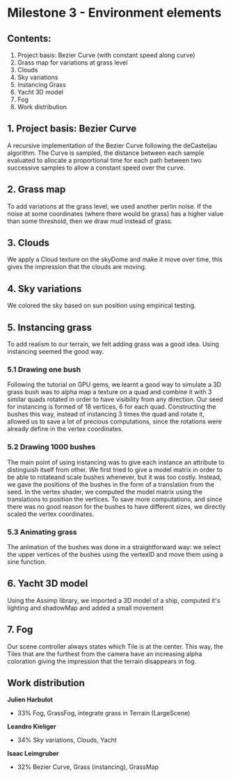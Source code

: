 # Milestone 3 - Environment elements

## Contents:

1. Project basis: Bezier Curve (with constant speed along curve)
2. Grass map for variations at grass level
3. Clouds
4. Sky variations
5. Instancing Grass
6. Yacht 3D model
7. Fog
8. Work distribution

## 1. Project basis: Bezier Curve

A recursive implementation of the Bezier Curve following the deCasteljau algorithm. The Curve is sampled, 
the distance between each sample evaluated to allocate a proportional time for each path between two successive samples to allow
a constant speed over the curve.

## 2. Grass map

To add variations at the grass level, we used another perlin noise. If the noise at some coordinates (where there would be grass)
has a higher value than some threshold, then we draw mud instead of grass. 

## 3. Clouds
We apply a Cloud texture on the skyDome and make it move over time, this gives the impression that the clouds are moving.


## 4. Sky variations
We colored the sky based on sun position using empirical testing.

## 5. Instancing grass
To add realism to our terrain, we felt adding grass was a good idea. Using instancing seemed the good way.

### 5.1 Drawing one bush
Following the tutorial on GPU gems, we learnt a good way to simulate a 3D grass bush was to alpha map a texture on a quad
and combine it with 3 similar quads rotated in order to have visibility from any direction. 
Our seed for instancing is formed of 18 vertices, 6 for each quad. Constructing the bushes this way, instead of instancing 3 times
the quad and rotate it, allowed us to save a lot of precious computations, since the rotations were already define in the 
vertex coordinates.
 
### 5.2 Drawing 1000 bushes
The main point of using instancing was to give each instance an attribute to distinguish itself from other.
We first tried to give a model matrix in order to be able to rotateand scale bushes whenever, but it was too costly.
Instead, we gave the positions of the bushes in the form of a translation from the seed. In the vertex shader, 
we computed the model matrix using the translations to position the vertices. To save more computations, and since there was 
no good reason for the bushes to have different sizes, we directly scaled the vertex coordinates.

### 5.3 Animating grass
The animation of the bushes was done in a straightforward way: we select the upper vertices of the bushes using the vertexID and move them using a sine function.

## 6. Yacht 3D model
Using the Assimp library, we imported a 3D model of a ship, computed it's lighting and shadowMap and added a small movement

## 7. Fog
Our scene controller always states which Tile is at the center. This way, the Tiles that are the furthest from the camera have an increasing alpha coloration giving the impression that the terrain disappears in fog.

## Work distribution


**Julien Harbulot**

- 33% Fog, GrassFog, integrate grass in Terrain (LargeScene)

**Leandro Kieliger**

- 34% Sky variations, Clouds, Yacht

**Isaac Leimgruber**

- 32% Bezier Curve, Grass (instancing), GrassMap
